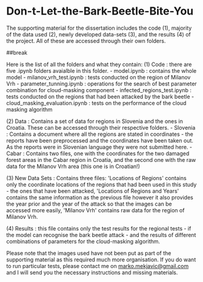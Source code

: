 # Don-t-Let-the-Bark-Beetle-Bite-You

The supporting material for the dissertation includes the code (1), majority of the data used (2), newly developed data-sets (3), and the results (4) of the project. All of these are accessed through their own folders.

##break

Here is the list of all the folders and what they contain: 
  (1) Code : there are five .ipynb folders avaialble in this folder.
        - model.ipynb : contains the whole model
        - milanov_vrh_test.ipynb : tests conducted on the region of Milanov Vrh
        - parameter_tunning.ipynb : operations for the search of best parameter combination for cloud-masking component
        - infected_regions_test.ipynb : tests conducted on the regions that had been attacked by the bark beetle
        - cloud_masking_evaluation.ipynb : tests on the performance of the cloud masking algorithm
        
  (2) Data : Contains a set of data for regions in Slovenia and the ones in Croatia. These can be accessed           through their respective folders.
        - Slovenia : Contains a document where all the regions are stated in coordinates - the reports have been preprocessed and the coordinates have been taken out. As the reports were in Slovenian language they were not submitted here.
        - Cabar : Contains two files, one with the coordinates for the two damaged forest areas in the Cabar region in Croatia, and the second one with the raw data for the Milanov Vrh area (this one is in Croatian!)
        
  (3) New Data Sets : Contains three files: 'Locations of Regions' contains only the coordinate locations of the regions that had been used in this study - the ones that have been attacked, 'Locations of Regions and Years' contains the same information as the previous file however it also provides the year prior and the year of the attack so that the images can be accessed more easily, 'Milanov Vrh' contains raw data for the region of Milanov Vrh.
  
  (4) Results : this file contains only the test results for the regional tests - if the model can recognise the bark beetle attack - and the results of different combinations of parameters for the cloud-masking algorithm. 
  
  
Please note that the images used have not been put as part of the supporting material as this required much more organisation. If you do want to run particular tests, please contact me on marko.mekjavic@gmail.com and I will send you the necessary instructions and missing materials.
